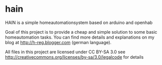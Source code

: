 hain
====

HAIN is a simple homeautomationsystem based on arduino and openhab

Goal of this project is to provide a cheap and simple solution to some basic homeautomation tasks. You can find more details and explanations on my blog at http://h-reg.blogger.com (german language).

All files in this project are licensed under CC BY-SA 3.0 see http://creativecommons.org/licenses/by-sa/3.0/legalcode for details
